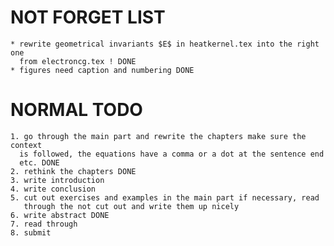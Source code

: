 # NOT FORGET LIST

    * rewrite geometrical invariants $E$ in heatkernel.tex into the right one
      from electroncg.tex ! DONE
    * figures need caption and numbering DONE

# NORMAL TODO

    1. go through the main part and rewrite the chapters make sure the context
      is followed, the equations have a comma or a dot at the sentence end
      etc. DONE
    2. rethink the chapters DONE
    3. write introduction
    4. write conclusion
    5. cut out exercises and examples in the main part if necessary, read
       through the not cut out and write them up nicely
    6. write abstract DONE
    7. read through
    8. submit
